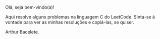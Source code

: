 Olá, seja bem-vindo(a)!

Aqui resolve alguns problemas na linguagem C do LeetCode.
Sinta-se á vontade para ver as minhas resoluções e copiá-las, se quiser.

Arthur Bacelete. 
